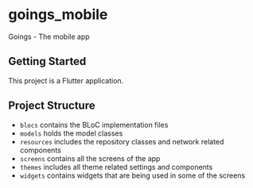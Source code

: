 # goings_mobile

Goings - The mobile app

## Getting Started

This project is a Flutter application.

## Project Structure

- `blocs` contains the BLoC implementation files
- `models` holds the model classes
- `resources` includes the repository classes and network related components
- `screens` contains all the screens of the app
- `themes` includes all theme related settings and components
- `widgets` contains widgets that are being used in some of the screens

